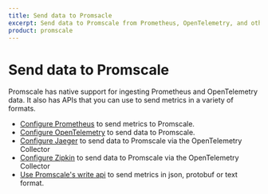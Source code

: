 ```yaml
---
title: Send data to Promsacle
excerpt: Send data to Promscale from Prometheus, OpenTelemetry, and other tools
product: promscale
---
```


# Send data to Promscale
Promscale has native support for ingesting Prometheus and OpenTelemetry data.
It also has APIs that you can use to send metrics in a variety of formats.

*   [Configure Prometheus][configure-prometheus] to send metrics to Promscale.
*   [Configure OpenTelemetry][configure-opentelemetry] to send data to Promscale.
*   [Configure Jaeger][configure-jaeger] to send data to Promscale via the OpenTelemetry Collector
*   [Configure Zipkin][configure-zipkin] to send data to Promscale via the OpenTelemetry Collector
*   [Use Promscale's write api][promscale-write-api] to send metrics in 
    json, protobuf or text format.

[configure-jaeger]: /promscale/:currentVersion:/send-data/jaeger/
[configure-opentelemetry]: /promscale/:currentVersion:/send-data/opentelemetry/
[configure-prometheus]: /promscale/:currentVersion:/send-data/prometheus/
[configure-zipkin]: /promscale/:currentVersion:/send-data/zipkin/
[promscale-write-api]: https://github.com/timescale/promscale/blob/master/docs/writing_to_promscale.md
